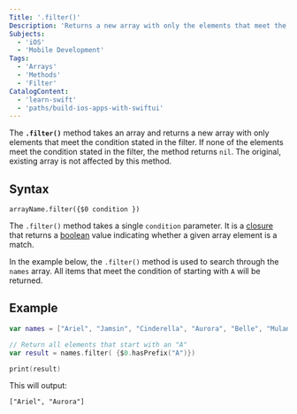 ```yaml
---
Title: '.filter()'
Description: 'Returns a new array with only the elements that meet the condition stated in the filter.'
Subjects:
  - 'iOS'
  - 'Mobile Development'
Tags:
  - 'Arrays'
  - 'Methods'
  - 'Filter'
CatalogContent:
  - 'learn-swift'
  - 'paths/build-ios-apps-with-swiftui'
---
```


The **`.filter()`** method takes an array and returns a new array with only elements that meet the condition stated in the filter. If none of the elements meet the condition stated in the filter, the method returns `nil`. The original, existing array is not affected by this method.

## Syntax

```pseudo
arrayName.filter({$0 condition })
```

The `.filter()` method takes a single `condition` parameter. It is a [closure](https://www.codecademy.com/resources/docs/swift/closures) that returns a [boolean](https://www.codecademy.com/resources/docs/general/data-types/boolean) value indicating whether a given array element is a match.

In the example below, the `.filter()` method is used to search through the `names` array. All items that meet the condition of starting with `A` will be returned.

## Example

```swift
var names = ["Ariel", "Jamsin", "Cinderella", "Aurora", "Belle", "Mulan", "Tiana", "Moana"]

// Return all elements that start with an "A"
var result = names.filter( {$0.hasPrefix("A")})

print(result)
```

This will output:

```shell
["Ariel", "Aurora"]
```
